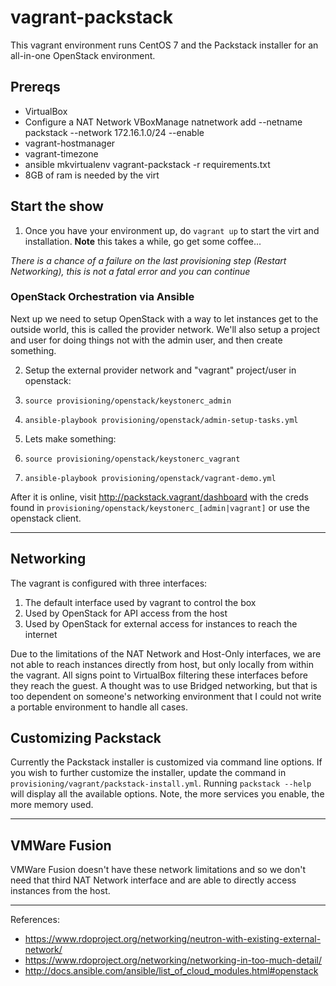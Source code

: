 # vagrant-packstack

This vagrant environment runs CentOS 7 and the Packstack installer for an all-in-one OpenStack
environment.

## Prereqs

* VirtualBox
 * Configure a NAT Network
        VBoxManage natnetwork add --netname packstack --network 172.16.1.0/24 --enable
* vagrant-hostmanager
* vagrant-timezone
* ansible
      mkvirtualenv vagrant-packstack -r requirements.txt
* 8GB of ram is needed by the virt

## Start the show

1. Once you have your environment up, do `vagrant up` to start the virt and installation. **Note**
this takes a while, go get some coffee...

_There is a chance of a failure on the last provisioning step (Restart Networking), this is not a fatal error and you can continue_

### OpenStack Orchestration via Ansible

Next up we need to setup OpenStack with a way to let instances get to the outside world, this is
called the provider network. We'll also setup a project and user for doing things not with the admin
user, and then create something.

2. Setup the external provider network and "vagrant" project/user in openstack:
 1. `source provisioning/openstack/keystonerc_admin`
 2. `ansible-playbook provisioning/openstack/admin-setup-tasks.yml`

3. Lets make something:
 1. `source provisioning/openstack/keystonerc_vagrant`
 2. `ansible-playbook provisioning/openstack/vagrant-demo.yml`

After it is online, visit http://packstack.vagrant/dashboard with the creds found in
`provisioning/openstack/keystonerc_[admin|vagrant]` or use the openstack client.

---

## Networking

The vagrant is configured with three interfaces:
1. The default interface used by vagrant to control the box
2. Used by OpenStack for API access from the host
3. Used by OpenStack for external access for instances to reach the internet

Due to the limitations of the NAT Network and Host-Only interfaces, we are not able to reach
instances directly from host, but only locally from within the vagrant. All signs point to
VirtualBox filtering these interfaces before they reach the guest. A thought was to use Bridged
networking, but that is too dependent on someone's networking environment that I could not write a
portable environment to handle all cases.

## Customizing Packstack

Currently the Packstack installer is customized via command line options. If you wish to further
customize the installer, update the command in `provisioning/vagrant/packstack-install.yml`. Running
`packstack --help` will display all the available options. Note, the more services you enable, the
more memory used.

---

## VMWare Fusion

VMWare Fusion doesn't have these network limitations and so we don't need that third NAT Network interface and are able to directly access instances from the host.

---

References:
* https://www.rdoproject.org/networking/neutron-with-existing-external-network/
* https://www.rdoproject.org/networking/networking-in-too-much-detail/
* http://docs.ansible.com/ansible/list_of_cloud_modules.html#openstack
